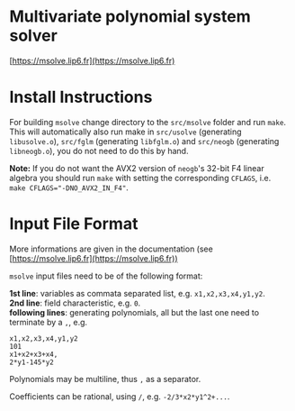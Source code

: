 # Multivariate polynomial system solver 

[https://msolve.lip6.fr](https://msolve.lip6.fr)

# Install Instructions

For building `msolve` change directory to the `src/msolve` folder and run `make`.
This will automatically also run make in `src/usolve` (generating `libusolve.o`), `src/fglm` (generating `libfglm.o`) and `src/neogb` (generating `libneogb.o`), you do not need to do this by hand.

**Note:** If you do not want the AVX2 version of `neogb`'s 32-bit F4 linear algebra you should run `make` with setting the corresponding `CFLAGS`, i.e.<br/>`make CFLAGS="-DNO_AVX2_IN_F4"`.

# Input File Format

More informations are given in the documentation (see [https://msolve.lip6.fr](https://msolve.lip6.fr))

`msolve` input files need to be of the following format:

**1st line**: variables as commata separated list, e.g. `x1,x2,x3,x4,y1,y2`.<br/>
**2nd line**: field characteristic, e.g. `0`.<br/>
**following lines**: generating polynomials, all but the last one need
to terminate by a `,`, e.g.
```
x1,x2,x3,x4,y1,y2
101
x1+x2+x3+x4,
2*y1-145*y2
```
Polynomials may be multiline, thus `,` as a separator.

Coefficients can be rational, using `/`, e.g. `-2/3*x2*y1^2+...`.
